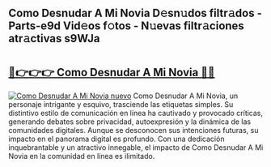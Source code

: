 ## Como Desnudar A Mi Novia D𝚎sn𝚞dos filtr𝚊dos - Parts-e9d Vid𝚎os f𝚘tos - N𝚞evas filtr𝚊ciones atr𝚊ctivas s9WJa

# <h2><a href="http://mb6cnou.tromn.icu/?c=Como+Desnudar+A+Mi+Novia">🔗👉👉👉 Como Desnudar A Mi Novia 🔗🔗</a></h2>

[![Como Desnudar A Mi Novia nuevo](https://i.imgur.com/pEAQMta.gif)](http://mb6cnou.tromn.icu/?c=Como+Desnudar+A+Mi+Novia)
Como Desnudar A Mi Novia, un personaje intrigante y esquivo, trasciende las etiquetas simples. Su distintivo estilo de comunicación en línea ha cautivado y provocado críticas, generando debates sobre privacidad, autoexpresión y la dinámica de las comunidades digitales. Aunque se desconocen sus intenciones futuras, su impacto en el panorama digital es profundo. Con una dedicación inquebrantable y un atractivo innegable, el impacto de Como Desnudar A Mi Novia en la comunidad en línea es ilimitado.
